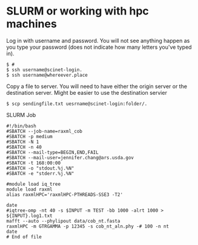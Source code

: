 # SLURM or working with hpc machines

Log in with username and password. You will not see anything happen as you type your password (does not indicate how many letters you've typed in). 

```
$ # 
$ ssh username@scinet-login.
$ ssh username@whereever.place
```

Copy a file to server. You will need to have either the origin server or the destination server. Might be easier to use the destination servier

```
$ scp sendingfile.txt uesrname@scinet-login:folder/.
```

SLURM Job

```
#!/bin/bash
#SBATCH --job-name=raxml_cob
#SBATCH -p medium
#SBATCH -N 1
#SBATCH -n 40
#SBATCH --mail-type=BEGIN,END,FAIL
#SBATCH --mail-user=jennifer.chang@ars.usda.gov
#SBATCH -t 168:00:00
#SBATCH -o "stdout.%j.%N"
#SBATCH -e "stderr.%j.%N"

#module load iq_tree
module load raxml
alias raxmlHPC='raxmlHPC-PTHREADS-SSE3 -T2'

date
#iqtree-omp -nt 40 -s $INPUT -m TEST -bb 1000 -alrt 1000 > ${INPUT}.log1.txt
mafft --auto --phylipout data/cob_nt.fasta
raxmlHPC -m GTRGAMMA -p 12345 -s cob_nt_aln.phy -# 100 -n nt
date
# End of file
```